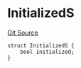 # InitializedS
[Git Source](https://github.com/thrackle-io/rules-engine/blob/af2c902a06ffbdb4f9de3bdbb6a20c476a93b949/src/client/token/handler/diamond/RuleStorage.sol)


```solidity
struct InitializedS {
    bool initialized;
}
```

